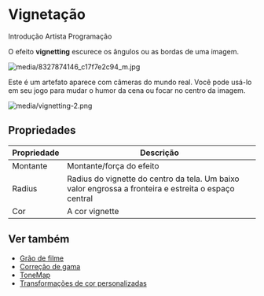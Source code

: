 # Vignetação

<span class="badge text-bg-primary">Introdução</span>
<span class="badge text-bg-success">Artista </span>
<span class="badge text-bg-success">Programação</span>

O efeito **vignetting** escurece os ângulos ou as bordas de uma imagem.

![media/8327874146_c17f7e2c94_m.jpg](media/8327874146_c17f7e2c94_m.jpg)

Este é um artefato aparece com câmeras do mundo real. Você pode usá-lo em seu jogo para mudar o humor da cena ou focar no centro da imagem.

![media/vignetting-2.png](media/vignetting-2.png)

## Propriedades

| Propriedade | Descrição |
| -------- | ------------------
| Montante | Montante/força do efeito |
| Radius | Radius do vignette do centro da tela. Um baixo valor engrossa a fronteira e estreita o espaço central |
| Cor | A cor vignette |

## Ver também

* [Grão de filme](film-grain.md)
* [Correção de gama](gamma-correction.md)
* [ToneMap](tonemap.md)
* [Transformações de cor personalizadas](custom-color-transforms.md)